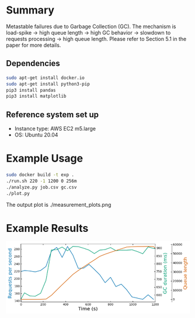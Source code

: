 # Summary
Metastable failures due to Garbage Collection (GC). The mechanism is load-spike -> high queue length -> high GC behavior -> slowdown to requests processing -> high queue length. Please refer to Section 5.1 in the paper for more details.

## Dependencies
```bash
sudo apt-get install docker.io
sudo apt-get install python3-pip
pip3 install pandas
pip3 install matplotlib
```

## Reference system set up
* Instance type: AWS EC2 m5.large
* OS: Ubuntu 20.04

# Example Usage

```bash
sudo docker build -t exp .
./run.sh 220 -1 1200 0 256m
./analyze.py job.csv gc.csv
./plot.py
```

The output plot is ./measurement_plots.png

# Example Results
![plot](./example_result/GC_Metastability_Example.png)


